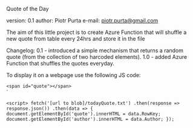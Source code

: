 Quote of the Day 

version: 0.1
author: Piotr Purta
e-mail: piotr.purta@gmail.com

The aim of this little project is to create Azure Function that will shuffle a new quote from table every 24hrs and store it in the file

Changelog:
0.1 - introduced a simple mechanism that returns a random quote (from the collection of two harcoded elements).
1.0 - added Azure Function that shuffles the quotes everyday. 

To display it on a webpage use the following JS code:

`<span id="quote"></span>
`<br/>
`<span id="author"></span>

`<script>
fetch('[url to blob]/todayQuote.txt')
  .then(response => response.json())
  .then(data => {
document.getElementById('quote').innerHTML = data.RowKey;
document.getElementById('author').innerHTML = data.Author;
});
`</script></div>